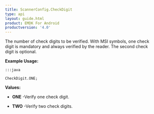 ```yaml
---
title: ScannerConfig.CheckDigit
type: api
layout: guide.html
product: EMDK For Android
productversion: '4.0'
---
```



The number of check digits to be verified. With MSI symbols, one check
 digit is mandatory and always verified by the reader. The second check
 digit is optional.
 
 

**Example Usage:**
	
	:::java
	
	CheckDigit.ONE;
	


**Values:**

* **ONE** -Verify one check digit.

* **TWO** -Verify two check digits.









